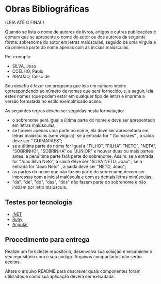# Obras Bibliográficas

(LEIA ATÉ O FINAL)

Quando se lista o nome de autores de livros, artigos e outras publicações é comum que se apresente o nome do autor ou dos autores da seguinte forma: sobrenome do autor em letras maiúsculas, seguido de uma vírgula e da primeira parte do nome apenas com as iniciais maiúsculas.

Por exemplo:
* SILVA, Joao
* COELHO, Paulo
* ARAUJO, Celso de

Seu desafio é fazer um programa que leia um número inteiro correspondendo ao número de nomes que será fornecido, e, a seguir, leia estes nomes (que podem estar em qualquer tipo de letra) e imprima a versão formatada no estilo exemplificado acima.

As seguintes regras devem ser seguidas nesta formatação:
* o sobrenome será igual a última parte do nome e deve ser apresentado em letras maiúsculas;
* se houver apenas uma parte no nome, ela deve ser apresentada em letras maiúsculas (sem vírgula): se a entrada for “ Guimaraes” , a saída deve ser “ GUIMARAES”;
* se a última parte do nome for igual a "FILHO", "FILHA", "NETO", "NETA", "SOBRINHO", "SOBRINHA" ou "JUNIOR" e houver duas ou mais partes antes, a penúltima parte fará parte do sobrenome. Assim: se a entrada for "Joao Silva Neto", a saída deve ser "SILVA NETO, Joao" ; se a entrada for "Joao Neto" , a saída deve ser "NETO, Joao";
* as partes do nome que não fazem parte do sobrenome devem ser impressas com a inicial maiúscula e com as demais letras minúsculas;
* "da", "de", "do", "das", "dos" não fazem parte do sobrenome e não iniciam por letra maiúscula.

## Testes por tecnologia
* [.NET](https://github.com/guideti/obras-bibliograficas/blob/master/TESTE_DOTNET.md)
* [Ruby](https://github.com/guideti/obras-bibliograficas/blob/master/TESTE_RUBY.md)
* [Angular](https://github.com/guideti/obras-bibliograficas/blob/master/TESTE_ANGULAR.md)

## Procedimento para entrega
Realize um fork deste repositório, desenvolva sua solução e encaminhe o seu repositório com o seu código. Arquivos compactados não serão aceitos.

Altere o arquivo README para descrever quais componentes foram utilizados e como sua aplicação deverá ser executada.
